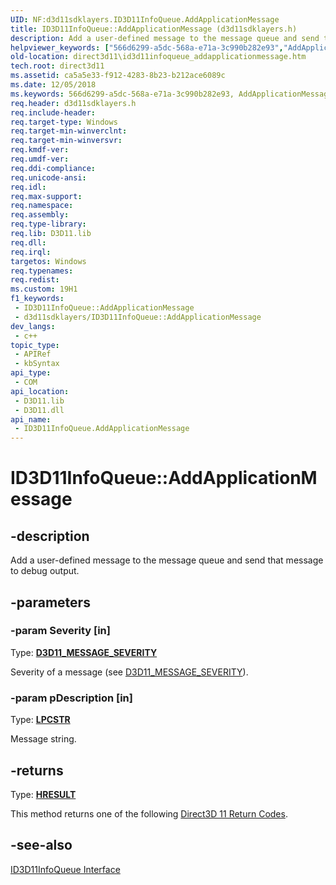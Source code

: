 ```yaml
---
UID: NF:d3d11sdklayers.ID3D11InfoQueue.AddApplicationMessage
title: ID3D11InfoQueue::AddApplicationMessage (d3d11sdklayers.h)
description: Add a user-defined message to the message queue and send that message to debug output.
helpviewer_keywords: ["566d6299-a5dc-568a-e71a-3c990b282e93","AddApplicationMessage","AddApplicationMessage method [Direct3D 11]","AddApplicationMessage method [Direct3D 11]","ID3D11InfoQueue interface","ID3D11InfoQueue interface [Direct3D 11]","AddApplicationMessage method","ID3D11InfoQueue.AddApplicationMessage","ID3D11InfoQueue::AddApplicationMessage","d3d11sdklayers/ID3D11InfoQueue::AddApplicationMessage","direct3d11.id3d11infoqueue_addapplicationmessage"]
old-location: direct3d11\id3d11infoqueue_addapplicationmessage.htm
tech.root: direct3d11
ms.assetid: ca5a5e33-f912-4283-8b23-b212ace6089c
ms.date: 12/05/2018
ms.keywords: 566d6299-a5dc-568a-e71a-3c990b282e93, AddApplicationMessage, AddApplicationMessage method [Direct3D 11], AddApplicationMessage method [Direct3D 11],ID3D11InfoQueue interface, ID3D11InfoQueue interface [Direct3D 11],AddApplicationMessage method, ID3D11InfoQueue.AddApplicationMessage, ID3D11InfoQueue::AddApplicationMessage, d3d11sdklayers/ID3D11InfoQueue::AddApplicationMessage, direct3d11.id3d11infoqueue_addapplicationmessage
req.header: d3d11sdklayers.h
req.include-header: 
req.target-type: Windows
req.target-min-winverclnt: 
req.target-min-winversvr: 
req.kmdf-ver: 
req.umdf-ver: 
req.ddi-compliance: 
req.unicode-ansi: 
req.idl: 
req.max-support: 
req.namespace: 
req.assembly: 
req.type-library: 
req.lib: D3D11.lib
req.dll: 
req.irql: 
targetos: Windows
req.typenames: 
req.redist: 
ms.custom: 19H1
f1_keywords:
 - ID3D11InfoQueue::AddApplicationMessage
 - d3d11sdklayers/ID3D11InfoQueue::AddApplicationMessage
dev_langs:
 - c++
topic_type:
 - APIRef
 - kbSyntax
api_type:
 - COM
api_location:
 - D3D11.lib
 - D3D11.dll
api_name:
 - ID3D11InfoQueue.AddApplicationMessage
---
```


# ID3D11InfoQueue::AddApplicationMessage


## -description

Add a user-defined message to the message queue and send that message to debug output.

## -parameters

### -param Severity [in]

Type: <b><a href="https://docs.microsoft.com/windows/desktop/api/d3d11sdklayers/ne-d3d11sdklayers-d3d11_message_severity">D3D11_MESSAGE_SEVERITY</a></b>

Severity of a message (see <a href="https://docs.microsoft.com/windows/desktop/api/d3d11sdklayers/ne-d3d11sdklayers-d3d11_message_severity">D3D11_MESSAGE_SEVERITY</a>).

### -param pDescription [in]

Type: <b><a href="https://docs.microsoft.com/windows/desktop/WinProg/windows-data-types">LPCSTR</a></b>

Message string.

## -returns

Type: <b><a href="/windows/win32/com/structure-of-com-error-codes">HRESULT</a></b>

This method returns one of the following <a href="https://docs.microsoft.com/windows/desktop/direct3d11/d3d11-graphics-reference-returnvalues">Direct3D 11 Return Codes</a>.

## -see-also

<a href="https://docs.microsoft.com/windows/desktop/api/d3d11sdklayers/nn-d3d11sdklayers-id3d11infoqueue">ID3D11InfoQueue Interface</a>

